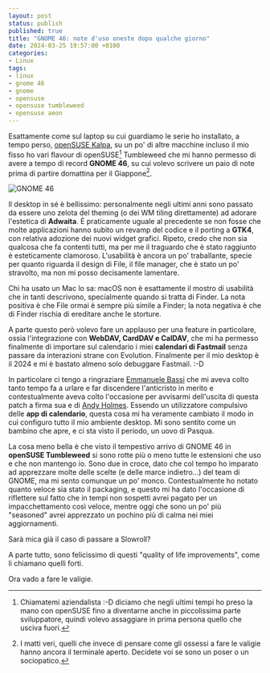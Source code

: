 ```yaml
---
layout: post
status: publish
published: true
title: "GNOME 46: note d'uso oneste dopo qualche giorno" 
date: 2024-03-25 19:57:00 +0100
categories: 
- Linux
tags: 
- linux
- gnome 46
- gnome
- opensuse
- opensuse tumbleweed
- opensuse aeon
---
```


Esattamente come sul laptop su cui guardiamo le serie ho installato, a tempo perso, [openSUSE Kalpa](https://en.opensuse.org/Portal:Kalpa), su un po' di altre macchine incluso il mio fisso ho vari flavour di openSUSE[^1] Tumbleweed che mi hanno permesso di avere a tempo di record **GNOME 46**, su cui volevo scrivere un paio di note prima di partire domattina per il Giappone[^2].

![GNOME 46](https://gitlab.com/dottorblaster/blog-images/-/raw/master/images/gnome_46.png)

Il desktop in sé è bellissimo: personalmente negli ultimi anni sono passato da essere uno zelota del theming (o dei WM tiling direttamente) ad adorare l'estetica di **Adwaita**. È praticamente uguale al precedente se non fosse che molte applicazioni hanno subìto un revamp del codice e il porting a **GTK4**, con relativa adozione dei nuovi widget grafici. Ripeto, credo che non sia qualcosa che fa contenti tutti, ma per me il traguardo che è stato raggiunto è esteticamente clamoroso. L'usabilità è ancora un po' traballante, specie per quanto riguarda il design di File, il file manager, che è stato un po' stravolto, ma non mi posso decisamente lamentare.

Chi ha usato un Mac lo sa: macOS non è esattamente il mostro di usabilità che in tanti descrivono, specialmente quando si tratta di Finder. La nota positiva è che File ormai è sempre più simile a Finder; la nota negativa è che di Finder rischia di ereditare anche le storture.

A parte questo però volevo fare un applauso per una feature in particolare, ossia l'integrazione con **WebDAV, CardDAV e CalDAV**, che mi ha permesso finalmente di importare sul calendario i miei **calendari di Fastmail** senza passare da interazioni strane con Evolution. Finalmente per il mio desktop è il 2024 e mi è bastato almeno solo debuggare Fastmail. :-D

In particolare ci tengo a ringraziare [Emmanuele Bassi](https://mastodon.social/@ebassi) che mi aveva colto tanto tempo fa a urlare e far discendere l'anticristo in merito e contestualmente aveva colto l'occasione per avvisarmi dell'uscita di questa patch a firma sua e di [Andy Holmes](https://floss.social/@andyholmes). Essendo un utilizzatore compulsivo delle **app di calendario**, questa cosa mi ha veramente cambiato il modo in cui configuro tutto il mio ambiente desktop. Mi sono sentito come un bambino che apre, e ci sta visto il periodo, un uovo di Pasqua.

La cosa meno bella è che visto il tempestivo arrivo di GNOME 46 in **openSUSE Tumbleweed** si sono rotte più o meno tutte le estensioni che uso e che non mantengo io. Sono due in croce, dato che col tempo ho imparato ad apprezzare molte delle scelte (e delle marce indietro...) del team di GNOME, ma mi sento comunque un po' monco. Contestualmente ho notato quanto veloce sia stato il packaging, e questo mi ha dato l'occasione di riflettere sul fatto che in tempi non sospetti avrei pagato per un impacchettamento così veloce, mentre oggi che sono un po' più "seasoned" avrei apprezzato un pochino più di calma nei miei aggiornamenti.

Sarà mica già il caso di passare a Slowroll?

A parte tutto, sono felicissimo di questi "quality of life improvements", come li chiamano quelli forti.

Ora vado a fare le valigie.

[^1]: Chiamatemi aziendalista :-D diciamo che negli ultimi tempi ho preso la mano con openSUSE fino a diventarne anche in piccolissima parte sviluppatore, quindi volevo assaggiare in prima persona quello che usciva fuori.

[^2]: I matti veri, quelli che invece di pensare come gli ossessi a fare le valigie hanno ancora il terminale aperto. Decidete voi se sono un poser o un sociopatico.
